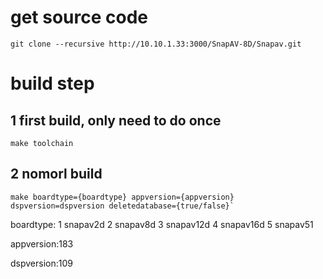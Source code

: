 # get source code

```
git clone --recursive http://10.10.1.33:3000/SnapAV-8D/Snapav.git
```

# build step
## 1 first build, only need to do once 
```
make toolchain
```



## 2 nomorl build
```
make boardtype={boardtype} appversion={appversion} dspversion=dspversion deletedatabase={true/false}`
```


boardtype:
1 snapav2d
2 snapav8d
3 snapav12d
4 snapav16d
5 snapav51

appversion:183

dspversion:109